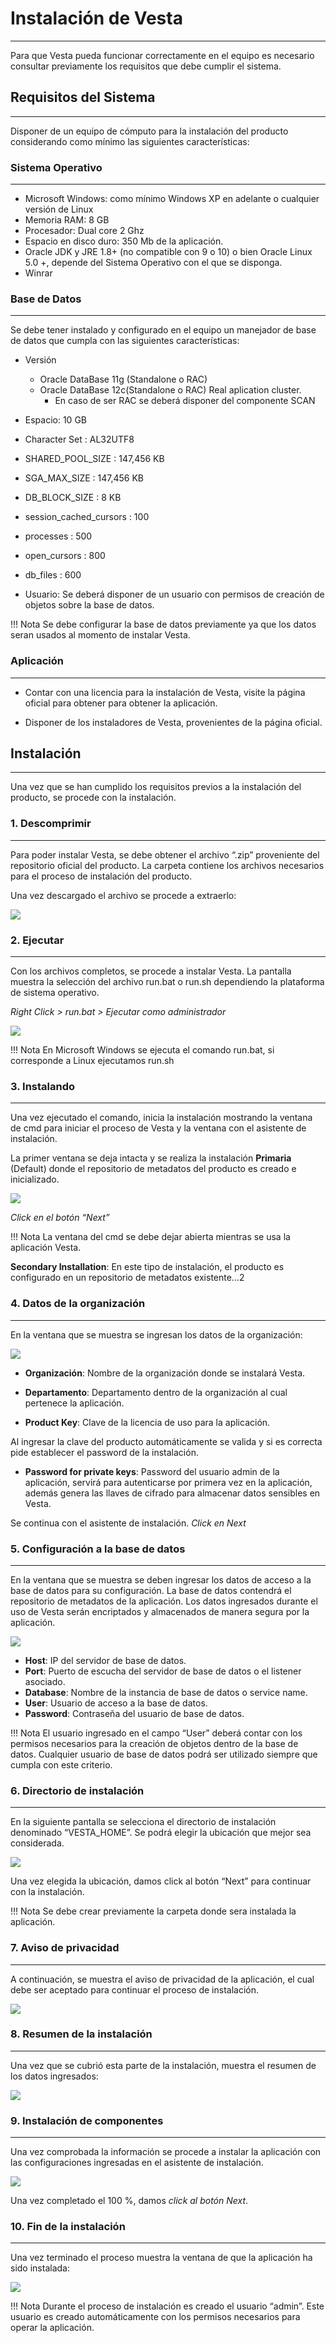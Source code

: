         

# Instalación de Vesta
---

Para que Vesta pueda funcionar correctamente en el equipo es necesario consultar previamente los requisitos que debe cumplir el sistema.

## **Requisitos del Sistema**
---

Disponer de un equipo de cómputo para la instalación del producto considerando como mínimo las siguientes características:


### **Sistema Operativo**
---

   - Microsoft Windows: como mínimo Windows XP en adelante o cualquier versión de Linux 
   - Memoria RAM: 8 GB
   - Procesador: Dual core 2 Ghz
   - Espacio en disco duro: 350 Mb de la aplicación.
   - Oracle JDK y JRE 1.8+  (no compatible con 9 o 10) o bien Oracle Linux 5.0 +, depende del Sistema Operativo con el que se disponga.
   - Winrar


### **Base de Datos**
---

Se debe tener instalado y configurado en el equipo un manejador de base de datos que cumpla con las siguientes características: 

   - Versión
      - Oracle DataBase 11g (Standalone o RAC)
      - Oracle DataBase 12c(Standalone o RAC)   Real aplication cluster.
        - En caso de ser RAC se deberá disponer del componente SCAN

  - Espacio: 10 GB
  - Character Set : AL32UTF8
  - SHARED_POOL_SIZE : 147,456 KB
  - SGA_MAX_SIZE : 147,456 KB
  - DB_BLOCK_SIZE : 8 KB
  - session_cached_cursors : 100
  - processes : 500
  - open_cursors : 800
  - db_files : 600
  - Usuario: Se deberá disponer de un usuario con permisos de creación de objetos sobre la base de datos.



!!! Nota
    Se debe configurar la base de datos previamente ya que los datos seran usados al momento de instalar Vesta.


### **Aplicación**
---

- Contar con una licencia para la instalación de Vesta, visite la página oficial para obtener para obtener la aplicación.

- Disponer de los instaladores de Vesta, provenientes de la página oficial.



## **Instalación**
---

Una vez que se han cumplido los requisitos previos a la instalación del producto, se procede con la instalación.

### **1. Descomprimir**
---

Para poder instalar Vesta, se debe obtener el archivo “.zip” proveniente del repositorio oficial del producto. La carpeta contiene los archivos necesarios para el proceso de instalación del producto.

Una vez descargado el archivo se procede a extraerlo:​

![](/img/nueva/descomprime.jpg)


### **2. Ejecutar**
---

Con los archivos completos, se procede a instalar Vesta. La pantalla muestra la selección del archivo run.bat o run.sh dependiendo la plataforma de sistema operativo.


*Right Click  > run.bat > Ejecutar como administrador*

![](/img/instalacion/ejecutar.jpg)

!!! Nota
    En Microsoft Windows se ejecuta el comando run.bat, si corresponde a Linux ejecutamos run.sh

### **3. Instalando**
---

Una vez ejecutado el comando, inicia la instalación mostrando la ventana de cmd para iniciar el proceso de Vesta y la ventana con el asistente de instalación. 

La primer ventana se deja intacta y se realiza  la instalación **Primaria** (Default) donde el repositorio de metadatos del producto es creado e inicializado. 

![](/img/instalacion/1welcome.png)


*Click  en el botón “Next”*

!!! Nota
    La ventana del cmd se debe dejar abierta mientras se usa la aplicación Vesta.


**Secondary Installation**: En este tipo de instalación, el producto es configurado en un repositorio de metadatos existente...2



### **4. Datos de la organización**
---

En la ventana que se muestra se ingresan los datos de la organización:


![](/img/instalacion/2actv.jpg)


- **Organización**: Nombre de la organización donde se instalará Vesta.

- **Departamento**: Departamento dentro de la organización al cual pertenece la aplicación.


- **Product Key**: Clave de la licencia de uso para la aplicación.

Al ingresar la clave del producto automáticamente se valida y si es correcta pide establecer el password de la instalación.

- **Password  for private keys**: Password del usuario admin de la aplicación, servirá para autenticarse por primera vez en la aplicación, además genera las llaves de cifrado para almacenar datos sensibles en Vesta.

Se continua con el asistente de instalación. *Click en Next*

### **5. Configuración a la base de datos**

---

En la ventana que se muestra se deben ingresar los datos de acceso a la base de datos para su configuración.
La base de datos contendrá el repositorio de metadatos de la aplicación. Los datos ingresados durante el uso de Vesta serán encriptados y almacenados de manera segura por la aplicación.

![](/img/instalacion/3based.png)



- **Host**: IP del servidor de base de datos.
- **Port**: Puerto de escucha del servidor de base de datos o el listener asociado.
- **Database**: Nombre de la instancia de base de datos o service name.
- **User**: Usuario de acceso a la base de datos.
- **Password**: Contraseña del usuario de base de datos. 



!!! Nota
    El usuario ingresado en el campo “User” deberá contar con los permisos necesarios para la creación de objetos dentro de la base de datos. Cualquier usuario de base de datos podrá ser utilizado siempre que cumpla con este criterio.


### **6. Directorio de instalación**
---

En la siguiente pantalla se selecciona el directorio de instalación denominado “VESTA_HOME”. Se podrá elegir la ubicación que mejor sea considerada.

![](/img/instalacion/4directorio.jpg)

Una vez elegida la ubicación, damos click al botón “Next” para continuar con la instalación.


!!! Nota
     Se debe crear previamente la carpeta donde sera instalada la aplicación.


### **7. Aviso de privacidad**
---

A continuación, se muestra el aviso de privacidad de la aplicación, el cual debe ser aceptado para continuar el proceso de instalación.


![](/img/instalacion/5privacidad.jpg)

### **8. Resumen de la instalación**
---

Una vez que se cubrió esta parte de la instalación, muestra el resumen de los datos ingresados:

![](/img/instalacion/6resumen.jpg)

### **9. Instalación de componentes**
---

Una vez comprobada la información se procede a instalar la aplicación con las configuraciones ingresadas en el asistente de instalación.


![](/img/instalacion/7inst.jpg)

Una vez completado el 100 %, damos *click  al botón Next*.

### **10. Fin de la instalación**
---

Una vez terminado el proceso muestra la ventana de que la aplicación ha sido instalada:

![](/img/instalacion/8fin.jpg)

!!! Nota
    Durante el proceso de instalación es creado el usuario “admin”. Este usuario es creado automáticamente con los permisos necesarios para operar la aplicación.


  


